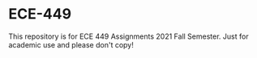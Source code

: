 # ECE-449
This repository is for ECE 449 Assignments 2021 Fall Semester. Just for academic use and please don't copy!

